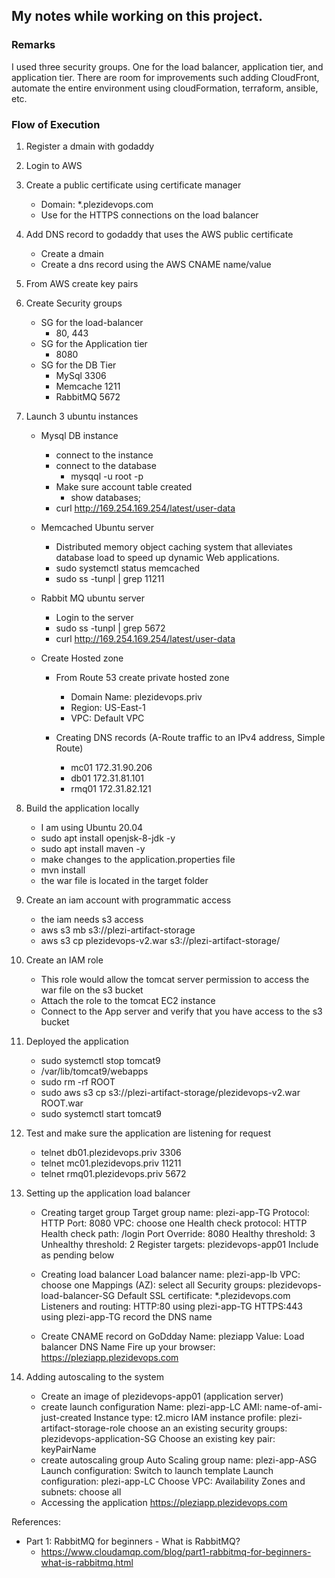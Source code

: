 ## My notes while working on this project. 

### Remarks

I used three security groups. One for the load balancer, application tier, and application tier. There are room for improvements such adding CloudFront, automate the entire environment using cloudFormation, terraform, ansible, etc.

### Flow of Execution
1. Register a dmain with godaddy
2. Login to AWS
2. Create a public certificate using certificate manager
	- Domain: *.plezidevops.com
	- Use for the HTTPS connections on the load balancer
3. Add DNS record to godaddy that uses the AWS public certificate
	- Create a dmain
	- Create a dns record using the AWS CNAME name/value 
4. From AWS create key pairs
5. Create Security groups
	 - SG for the load-balancer
	 	- 80, 443
	 - SG for the Application tier
	 	- 8080
	 - SG for the DB Tier
	 	- MySql 3306
		- Memcache 1211
		- RabbitMQ	5672
6. Launch 3 ubuntu instances
	- Mysql DB instance
		- connect to the instance
		- connect to the database
			- mysqql -u root -p
		- Make sure account table created
			- show databases;
		- curl http://169.254.169.254/latest/user-data
		
	- Memcached Ubuntu server
		- Distributed memory object caching system that alleviates database 
		  load to speed up dynamic Web applications.
		- sudo systemctl status memcached
		- sudo ss -tunpl | grep 11211
		
	- Rabbit MQ ubuntu server
		- Login to the server
		- sudo ss -tunpl | grep 5672
		- curl http://169.254.169.254/latest/user-data
		
	- Create Hosted zone
		- From Route 53 create private hosted zone
			- Domain Name: plezidevops.priv
			- Region: US-East-1
			- VPC: Default VPC
			
		- Creating DNS records (A-Route traffic to an IPv4 address, Simple Route)
			- mc01 172.31.90.206
			- db01 172.31.81.101
			- rmq01 172.31.82.121
			
7. Build the application locally
	- I am using Ubuntu 20.04
	- sudo apt install openjsk-8-jdk -y
	- sudo apt install maven -y
	- make changes to the application.properties file
	- mvn install
	- the war file is located in the target folder

8. Create an iam account with programmatic access 
	- the iam needs s3 access
	- aws s3 mb s3://plezi-artifact-storage
	- aws s3 cp plezidevops-v2.war s3://plezi-artifact-storage/

9. Create an IAM role
	- This role would allow the tomcat server permission to access the war file on the s3 bucket
	- Attach the role to the tomcat EC2 instance
	- Connect to the App server and verify that you have access to the s3 bucket

10. Deployed the application
	- sudo systemctl stop tomcat9
	- /var/lib/tomcat9/webapps
	- sudo rm -rf ROOT
	- sudo aws s3 cp s3://plezi-artifact-storage/plezidevops-v2.war ROOT.war
	- sudo systemctl start tomcat9
	
11. Test and make sure the application are listening for request
	- telnet db01.plezidevops.priv 3306
	- telnet mc01.plezidevops.priv 11211
	- telnet rmq01.plezidevops.priv 5672

12. Setting up the application load balancer
	- Creating target group
		Target group name: plezi-app-TG
		Protocol: HTTP
		Port: 8080
		VPC: choose one
		Health check protocol: HTTP
		Health check path: /login
		Port Override: 8080
		Healthy threshold: 3
		Unhealthy threshold: 2
		Register targets: plezidevops-app01
		Include as pending below
		
	- Creating load balancer
		Load balancer name: plezi-app-lb
		VPC: choose one
		Mappings (AZ): select all
		Security groups: plezidevops-load-balancer-SG
		Default SSL certificate: *.plezidevops.com
		Listeners and routing:
			HTTP:80 using plezi-app-TG
			HTTPS:443 using plezi-app-TG
		record the DNS name
		
	- Create CNAME record on GoDdday
		Name: pleziapp
		Value: Load balancer DNS Name
		Fire up your browser: https://pleziapp.plezidevops.com
		
13. Adding autoscaling to the system
	- Create an image of plezidevops-app01 (application server)
	- create launch configuration
		Name: plezi-app-LC
		AMI: name-of-ami-just-created
		Instance type: t2.micro
		IAM instance profile: plezi-artifact-storage-role
		choose an an existing security groups: plezidevops-application-SG
		Choose an existing key pair: keyPairName
	- create autoscaling group
		Auto Scaling group name: plezi-app-ASG
		Launch configuration: Switch to launch template
		Launch configuration: plezi-app-LC
		Choose VPC:
		Availability Zones and subnets: choose all
	- Accessing the application
		https://pleziapp.plezidevops.com
		
References:
- Part 1: RabbitMQ for beginners - What is RabbitMQ?
	- https://www.cloudamqp.com/blog/part1-rabbitmq-for-beginners-what-is-rabbitmq.html
	